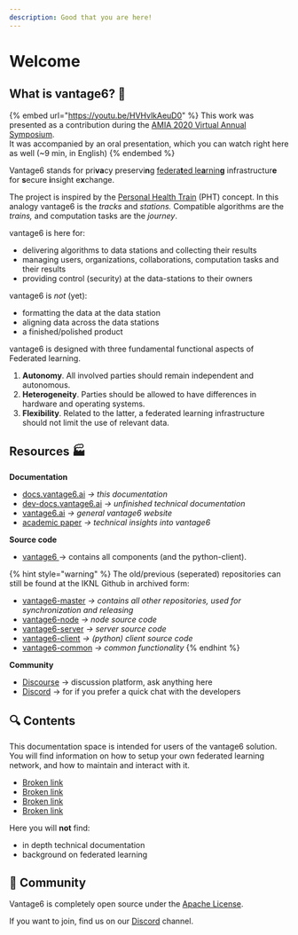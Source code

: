 ```yaml
---
description: Good that you are here!
---
```


# Welcome

## What is vantage6? :train2:

{% embed url="https://youtu.be/HVHvlkAeuD0" %}
This work was presented as a contribution during the [AMIA 2020 Virtual Annual Symposium](https://www.amia.org/amia2020). \
It was accompanied by an oral presentation, which you can watch right here as well (\~9 min, in English)
{% endembed %}

Vantage6 stands for pri**va**cy preservi**n**g [federa**t**ed le**a**rnin**g**](https://en.wikipedia.org/wiki/Federated\_learning) infrastructur**e** for **s**ecure **i**nsight e**x**change.

The project is inspired by the [Personal Health Train](https://pht.health-ri.nl/) (PHT) concept. In this analogy vantage6 is the _tracks_ and _stations._ Compatible algorithms are the _trains,_ and computation tasks are the _journey_.&#x20;

vantage6 is here for:

* delivering algorithms to data stations and collecting their results
* managing users, organizations, collaborations, computation tasks and their results
* providing control (security) at the data-stations to their owners

vantage6 is _not_ (yet):

* formatting the data at the data station
* aligning data across the data stations
* a finished/polished product

vantage6 is designed with three fundamental functional aspects of Federated learning.

1. **Autonomy**. All involved parties should remain independent and autonomous.
2. **Heterogeneity**. Parties should be allowed to have differences in hardware and operating systems.
3. **Flexibility**. Related to the latter, a federated learning infrastructure should not limit the use of relevant data.

## Resources :factory:

**Documentation**

* [docs.vantage6.ai](https://docs.vantage6.ai) _-> this documentation_
* [dev-docs.vantage6.ai](https://dev-docs.vantage6.ai) _-> unfinished technical documentation_
* [vantage6.ai](https://vantage6.ai) _-> general vantage6 website_&#x20;
* [academic paper](https://vantage6.ai/documents/7/moncada-torres2020vantage6\_57GU4Gt.pdf) _-> technical insights into vantage6_

**Source code**

* [vantage6 ](https://github.com/vantage6/vantage6)-> contains all components (and the python-client).&#x20;

{% hint style="warning" %}
The old/previous (seperated) repositories can still be found at the IKNL Github in archived form:&#x20;

* [vantage6-master](https://github.com/iknl/vantage6-mster) _-> contains all other repositories, used for synchronization and releasing_
* [vantage6-node](https://github.com/iknl/vantage6-node) _-> node source code_
* [vantage6-server](https://github.com/iknl/vantage6-server) _-> server source code_
* [vantage6-client](https://github.com/iknl/vantage6-client) _-> (python) client source code_
* [vantage6-common](https://github.com/iknl/vantage6-common) _-> common functionality_
{% endhint %}

**Community**

* [Discourse](https://vantage6.discourse.group/) -> discussion platform, ask anything here
* [Discord](https://discord.gg/yAyFf6Y) -> for if you prefer a quick chat with the developers

## :mag: Contents

This documentation space is intended for users of the vantage6 solution. You will find information on how to setup your own federated learning network, and how to maintain and interact with it.&#x20;

* [Broken link](broken-reference "mention")
* [Broken link](broken-reference "mention")
* [Broken link](broken-reference "mention")
* [Broken link](broken-reference "mention")

Here you will **not** find:

* in depth technical documentation
* background on federated learning

## :handshake: Community

Vantage6 is completely open source under the [Apache License](https://github.com/IKNL/vantage6/blob/master/LICENSE).

If you want to join, find us on our [Discord](https://discord.gg/yAyFf6Y) channel.
